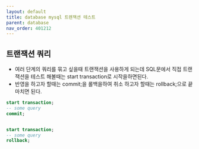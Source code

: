 ```yaml
---
layout: default
title: database mysql 트렌잭션 테스트
parent: database
nav_order: 401212
---
```


## 트랜잭션 쿼리
* 여러 단계의 쿼리를 묶고 싶을때 트랜잭션을 사용하게 되는데 SQL문에서 직접 트랜잭션을 테스트 해볼때는 start transaction로 시작을하면된다.
* 반영을 하고자 할때는 commit;을 롤백을하여 취소 하고자 할때는 rollback;으로 끝마치면 된다.

```sql
start transaction;
-- some query
commit;


start transaction;
-- some query
rollback;
```